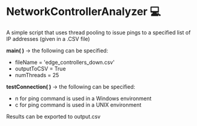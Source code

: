 # NetworkControllerAnalyzer 💻
 
A simple script that uses thread pooling to issue pings to a specified list of IP addresses (given in a .CSV file)

**main( )** -> the following can be specified:
- fileName = 'edge_controllers_down.csv'
- outputToCSV = True
- numThreads = 25
    
**testConnection( )** -> the following can be specified:
- n for ping command is used in a Windows environment
- c for ping command is used in a UNIX environment

Results can be exported to output.csv
